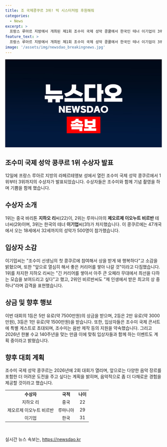 ```yaml
---
title: 조 국제콩쿠르 3위! 빅 시스터처럼 후원해줘
categories:
  - News
excerpt: >
  프랑스 루아르 지방에서 개최된 제1회 조수미 국제 성악 콩쿨에서 한국인 테너 이기업이 3위를 차지했다. 1위는 중국의 지하오 리, 2위는 루마니아의 제오르제 이오누트 비르반이 차지했다. 조수미는 성악가들을 지원하겠다고 밝히며, 상금과 콘서트 초대 등의 혜택을 제공할 예정이다. 2026년 2회 대회를 열 예정이며, 다양한 음악 장르로 도전하고자 한다. (단어 수: 96, 글자 수: 583)
feature_text: >
  프랑스 루아르 지방에서 개최된 제1회 조수미 국제 성악 콩쿨에서 한국인 테너 이기업이 3위를 차지했다. 1위는 중국의 지하오 리, 2위는 루마니아의 제오르제 이오누트 비르반이 차지했다. 조수미는 성악가들을 지원하겠다고 밝히며, 상금과 콘서트 초대 등의 혜택을 제공할 예정이다. 2026년 2회 대회를 열 예정이며, 다양한 음악 장르로 도전하고자 한다. (단어 수: 96, 글자 수: 583)
image: '/assets/img/newsdao_breakingnews.jpg'
---
```


<p><img src="/assets/img/newsdao_breakingnews.jpg" alt="firstkoreanews 속보" /></p>

<h2 data-ke-size="size26">조수미 국제 성악 콩쿠르 1위 수상자 발표</h2>

<p data-ke-size="size16">12일에 프랑스 루아르 지방의 라페르테앵보 성에서 열린 조수미 국제 성악 콩쿠르에서 1위부터 3위까지의 수상자가 발표되었습니다. 수상자들은 조수미와 함께 기념 촬영을 하며 기쁨을 함께 했습니다.</p>

<h2 data-ke-size="size24">수상자 소개</h2>

<p data-ke-size="size16">1위는 중국 바리톤 <b>지하오 리</b>씨(22)이, 2위는 루마니아의 <b>제오르제 이오누트 비르반</b> 테너씨(29)이며, 3위는 한국의 테너 <b>이기업</b>씨(31)가 차지했습니다. 이 콩쿠르에는 47개국에서 오는 18세에서 32세까지의 성악가 500명이 참가했습니다.</p>

<h2 data-ke-size="size24">입상자 소감</h2>

<p data-ke-size="size16">이기업씨는 "조수미 선생님의 첫 콩쿠르에 참여해서 상을 받게 돼 행복하다"고 소감을 밝혔으며, 또한 "앞으로 열심히 해서 좋은 커리어를 쌓아 나갈 것"이라고 다짐했습니다. 1위를 차지한 지하오 리씨는 "긴 커리어를 쌓아서 아주 큰 오페라 무대에서 최선을 다하는 모습을 보여드리고 싶다"고 했고, 2위인 비르반씨도 "제 인생에서 받은 최고의 상 중 하나"라며 감격을 표현했습니다.</p>

<h2 data-ke-size="size24">상금 및 향후 행보</h2>

<p data-ke-size="size16">이번 대회의 1등은 5만 유로(약 7500만원)의 상금을 받으며, 2등은 2만 유로(약 3000만원), 3등은 1만 유로(약 1500만원)을 받습니다. 또한, 입상자들은 조수미 국제 콘서트에 특별 게스트로 초대되며, 조수미는 음반 제작 등의 지원을 약속했습니다. 그리고 2026년 한불 수교 140주년을 맞는 만큼 이에 맞춰 입상자들과 함께 하는 이벤트도 계획 중이라고 밝혔습니다.</p>

<h2 data-ke-size="size24">향후 대회 계획</h2>

<p data-ke-size="size16">조수미 국제 성악 콩쿠르는 2026년에 2회 대회가 열리며, 앞으로는 다양한 음악 장르를 포함한 더 어려운 도전을 주고 싶다는 계획을 밝히며, 음악적으로 좀 더 다채로운 경험을 제공할 것이라고 했습니다.</p>

<table>
<tbody>
<tr>
<td style="text-align: center; height: 17px;"><b>수상자</b></td>
<td style="text-align: center; height: 17px;"><b>국적</b></td>
<td style="text-align: center; height: 17px;"><b>나이</b></td>
</tr>
<tr>
<td style="text-align: center; height: 17px;">지하오 리</td>
<td style="text-align: center; height: 17px;">중국</td>
<td style="text-align: center; height: 17px;">22</td>
</tr>
<tr>
<td style="text-align: center; height: 17px;">제오르제 이오누트 비르반</td>
<td style="text-align: center; height: 17px;">루마니아</td>
<td style="text-align: center; height: 17px;">29</td>
</tr>
<tr>
<td style="text-align: center; height: 17px;">이기업</td>
<td style="text-align: center; height: 17px;">한국</td>
<td style="text-align: center; height: 17px;">31</td>
</tr>
</tbody>
</table>

<p data-ke-size="size16">&nbsp;</p>
실시간 뉴스 속보는, <a href="https://newsdao.kr" rel="dofollow">https://newsdao.kr</a>


